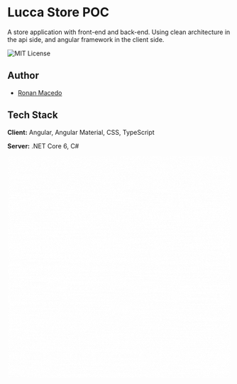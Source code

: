 
# Lucca Store POC

A store application with front-end and back-end. Using clean architecture in the api side, and angular framework in the client side.


![MIT License](https://img.shields.io/badge/License-MIT-green.svg)

## Author

- [Ronan Macedo](https://github.com/ronan-macedo)


## Tech Stack

**Client:** Angular, Angular Material, CSS, TypeScript

**Server:** .NET Core 6, C#

<p align="center">
	<img src="https://github.com/ronan-macedo/LuccaStore/blob/main/src/web/LuccaStore.Web/src/assets/animated-logo.gif" alt="logo"/>
</p>
